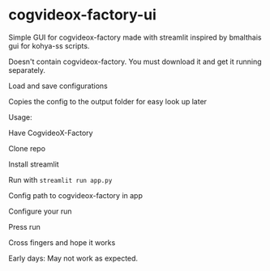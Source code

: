 # cogvideox-factory-ui


Simple GUI for cogvideox-factory made with streamlit inspired by bmalthais gui for kohya-ss scripts.

Doesn't contain cogvideox-factory. You must download it and get it running separately.

Load and save configurations

Copies the config to the output folder for easy look up later


Usage:

Have CogvideoX-Factory

Clone repo

Install streamlit

Run with `streamlit run app.py`

Config path to cogvideox-factory in app

Configure your run

Press run

Cross fingers and hope it works



Early days: May not work as expected.
